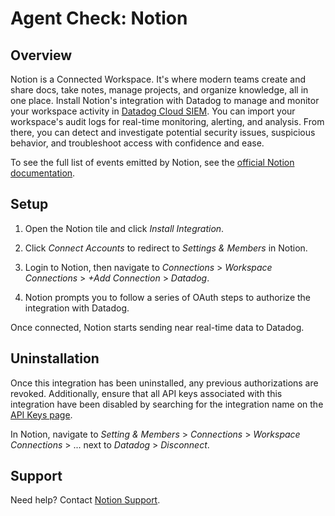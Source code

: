 # Agent Check: Notion

## Overview

Notion is a Connected Workspace. It's where modern teams create and share docs, take notes, manage projects, and organize knowledge, all in one place. Install Notion's integration with Datadog to manage and monitor your workspace activity in [Datadog Cloud SIEM][1]. You can import your workspace's audit logs for real-time monitoring, alerting, and analysis. From there, you can detect and investigate potential security issues, suspicious behavior, and troubleshoot access with confidence and ease.

To see the full list of events emitted by Notion, see the [official Notion documentation][2].

## Setup

1. Open the Notion tile and click _Install Integration_.

2. Click _Connect Accounts_ to redirect to _Settings & Members_ in Notion.

3. Login to Notion, then navigate to _Connections_ > _Workspace Connections_ > _+Add Connection_ > _Datadog_. 

4. Notion prompts you to follow a series of OAuth steps to authorize the integration with Datadog.

Once connected, Notion starts sending near real-time data to Datadog.

## Uninstallation
Once this integration has been uninstalled, any previous authorizations are revoked.
Additionally, ensure that all API keys associated with this integration have been disabled by searching for the integration name on the [API Keys page][4].

In Notion, navigate to _Setting & Members_ > _Connections_ > _Workspace Connections_ > ... next to _Datadog_ > _Disconnect_.

## Support 
Need help? Contact [Notion Support][3].

[1]: https://docs.datadoghq.com/security/cloud_siem/
[2]: https://www.notion.so/notiondevs/SIEM-Integrations-Overview-309423e17dfa4c6d9a031cadff07ab6a?pvs=4#e384c9d013cb42cc9f98165730ab6f5c
[3]: mailto:team@makenotion.com
[4]: https://app.datadoghq.com/organization-settings/api-keys?filter=Notion
